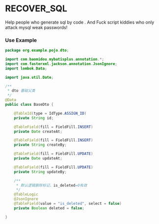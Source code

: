 # RECOVER_SQL
Help people who generate sql by code . And Fuck script kiddies who only attack mysql weak passwords!
### Use Example
```java
package org.example.pojo.dto;

import com.baomidou.mybatisplus.annotation.*;
import com.fasterxml.jackson.annotation.JsonIgnore;
import lombok.Data;

import java.util.Date;

/**
 * dto 基础父类
 */
@Data
public class BaseDto {

	@TableId(type = IdType.ASSIGN_ID)
	private String id;

	@TableField(fill = FieldFill.INSERT)
	private Date createAt;

	@TableField(fill = FieldFill.INSERT)
	private String createBy;

	@TableField(fill = FieldFill.UPDATE)
	private Date updateAt;

	@TableField(fill = FieldFill.UPDATE)
	private String updateBy;

	/**
	 * 默认逻辑删除标记，is_deleted=0有效
	 */
	@TableLogic
	@JsonIgnore
	@TableField(value = "is_deleted", select = false)
	private Boolean deleted = false;

}
```
```java

